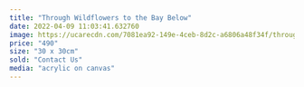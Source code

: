 ```yaml
---
title: "Through Wildflowers to the Bay Below"
date: 2022-04-09 11:03:41.632760
image: https://ucarecdn.com/7081ea92-149e-4ceb-8d2c-a6806a48f34f/through-wildflowers-to-the-bay-below.jpg
price: "490"
size: "30 x 30cm"
sold: "Contact Us"
media: "acrylic on canvas"
---
```


